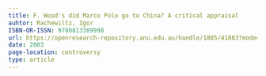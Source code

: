 ```yaml
---
title: F. Wood's did Marco Polo go to China? A critical appraisal
auhtor: Rachewiltz, Igor
ISBN-OR-ISSN: 9780813389998
url: https://openresearch-repository.anu.edu.au/handle/1885/41883?mode=full
date: 2003
page-location: controversy
type: article
---
```


